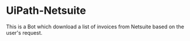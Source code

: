 # UiPath-Netsuite
This is a Bot which download a list of invoices from Netsuite based on the user's request.
